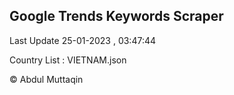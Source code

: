 

## Google Trends Keywords Scraper 
 
Last Update 25-01-2023 , 03:47:44

Country List :
VIETNAM.json



© Abdul Muttaqin 
